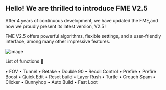 ## Hello! We are thrilled to introduce FME V2.5
After 4 years of continuous development, we have updated the FME,and now we proudly present its latest version, V2.5 !

FME V2.5 offers powerful algorithms, flexible settings, and a user-friendly interface, among many other impressive features.

![image](https://github.com/w3NESSA/FORTNITE-MACROS-EDITOR-V2.5/assets/162491095/8fe8aec1-5ac2-4c21-b31d-5dd04044aecc)


List of functions 📑

• FOV
• Tunnel
• Retake
• Double 90
• Recoil Control
• Prefire
• Prefire Boost
• Quick Edit
• Reset build
• Layer Rush
• Turtle
• Crouch Spam
• Clicker
• Bunnyhop
• Auto Build
• Fast Loot
